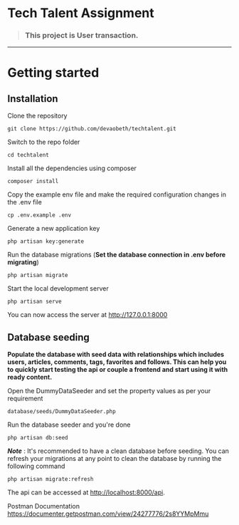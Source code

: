 # Tech Talent Assignment


> ### This project is User transaction.

----------

# Getting started

## Installation


Clone the repository

    git clone https://github.com/devaobeth/techtalent.git

Switch to the repo folder

    cd techtalent

Install all the dependencies using composer

    composer install

Copy the example env file and make the required configuration changes in the .env file

    cp .env.example .env

Generate a new application key

    php artisan key:generate

Run the database migrations (**Set the database connection in .env before migrating**)

    php artisan migrate

Start the local development server

    php artisan serve

You can now access the server at http://127.0.0.1:8000


## Database seeding

**Populate the database with seed data with relationships which includes users, articles, comments, tags, favorites and follows. This can help you to quickly start testing the api or couple a frontend and start using it with ready content.**

Open the DummyDataSeeder and set the property values as per your requirement

    database/seeds/DummyDataSeeder.php

Run the database seeder and you're done

    php artisan db:seed

***Note*** : It's recommended to have a clean database before seeding. You can refresh your migrations at any point to clean the database by running the following command

    php artisan migrate:refresh


The api can be accessed at [http://localhost:8000/api](http://localhost:8000/api).

Postman Documentation https://documenter.getpostman.com/view/24277776/2s8YYMpMmu


